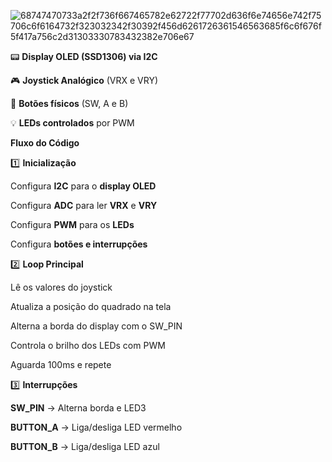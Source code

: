 ![68747470733a2f2f736f667465782e62722f77702d636f6e74656e742f75706c6f6164732f323032342f30392f456d6261726361546563685f6c6f676f5f417a756c2d31303330783432382e706e67](https://github.com/user-attachments/assets/efd58ef1-331a-4978-bb80-52925d9d4b1b)

📟 **Display OLED (SSD1306) via I2C**

🎮 **Joystick Analógico** (VRX e VRY)

🔘 **Botões físicos** (SW, A e B)

💡 **LEDs controlados** por PWM


**Fluxo do Código**

1️⃣ **Inicialização**

Configura **I2C** para o **display OLED**

Configura **ADC** para ler **VRX** e **VRY**

Configura **PWM** para os **LEDs**

Configura **botões e interrupções**

2️⃣ **Loop Principal**

Lê os valores do joystick

Atualiza a posição do quadrado na tela

Alterna a borda do display com o SW_PIN

Controla o brilho dos LEDs com PWM

Aguarda 100ms e repete

3️⃣ **Interrupções**

**SW_PIN** → Alterna borda e LED3

**BUTTON_A** → Liga/desliga LED vermelho

**BUTTON_B** → Liga/desliga LED azul
